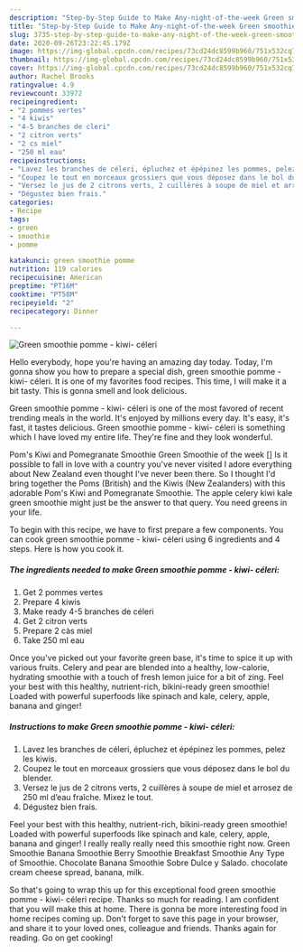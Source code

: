 ```yaml
---
description: "Step-by-Step Guide to Make Any-night-of-the-week Green smoothie pomme - kiwi- céleri"
title: "Step-by-Step Guide to Make Any-night-of-the-week Green smoothie pomme - kiwi- céleri"
slug: 3735-step-by-step-guide-to-make-any-night-of-the-week-green-smoothie-pomme-kiwi-celeri
date: 2020-09-26T23:22:45.179Z
image: https://img-global.cpcdn.com/recipes/73cd24dc8599b960/751x532cq70/green-smoothie-pomme-kiwi-celeri-photo-principale-de-la-recette.jpg
thumbnail: https://img-global.cpcdn.com/recipes/73cd24dc8599b960/751x532cq70/green-smoothie-pomme-kiwi-celeri-photo-principale-de-la-recette.jpg
cover: https://img-global.cpcdn.com/recipes/73cd24dc8599b960/751x532cq70/green-smoothie-pomme-kiwi-celeri-photo-principale-de-la-recette.jpg
author: Rachel Brooks
ratingvalue: 4.9
reviewcount: 33972
recipeingredient:
- "2 pommes vertes"
- "4 kiwis"
- "4-5 branches de cleri"
- "2 citron verts"
- "2 cs miel"
- "250 ml eau"
recipeinstructions:
- "Lavez les branches de céleri, épluchez et épépinez les pommes, pelez les kiwis."
- "Coupez le tout en morceaux grossiers que vous déposez dans le bol du blender."
- "Versez le jus de 2 citrons verts, 2 cuillères à soupe de miel et arrosez de 250 ml d’eau fraîche. Mixez le tout."
- "Dégustez bien frais."
categories:
- Recipe
tags:
- green
- smoothie
- pomme

katakunci: green smoothie pomme 
nutrition: 119 calories
recipecuisine: American
preptime: "PT16M"
cooktime: "PT58M"
recipeyield: "2"
recipecategory: Dinner

---
```



![Green smoothie pomme - kiwi- céleri](https://img-global.cpcdn.com/recipes/73cd24dc8599b960/751x532cq70/green-smoothie-pomme-kiwi-celeri-photo-principale-de-la-recette.jpg)

Hello everybody, hope you're having an amazing day today. Today, I'm gonna show you how to prepare a special dish, green smoothie pomme - kiwi- céleri. It is one of my favorites food recipes. This time, I will make it a bit tasty. This is gonna smell and look delicious.

Green smoothie pomme - kiwi- céleri is one of the most favored of recent trending meals in the world. It's enjoyed by millions every day. It's easy, it's fast, it tastes delicious. Green smoothie pomme - kiwi- céleri is something which I have loved my entire life. They're fine and they look wonderful.

Pom&#39;s Kiwi and Pomegranate Smoothie Green Smoothie of the week [] Is it possible to fall in love with a country you&#39;ve never visited I adore everything about New Zealand even thought I&#39;ve never been there. So I thought I&#39;d bring together the Poms (British) and the Kiwis (New Zealanders) with this adorable Pom&#39;s Kiwi and Pomegranate Smoothie. The apple celery kiwi kale green smoothie might just be the answer to that query. You need greens in your life.


To begin with this recipe, we have to first prepare a few components. You can cook green smoothie pomme - kiwi- céleri using 6 ingredients and 4 steps. Here is how you cook it.

<!--inarticleads1-->

##### The ingredients needed to make Green smoothie pomme - kiwi- céleri:

1. Get 2 pommes vertes
1. Prepare 4 kiwis
1. Make ready 4-5 branches de céleri
1. Get 2 citron verts
1. Prepare 2 càs miel
1. Take 250 ml eau


Once you&#39;ve picked out your favorite green base, it&#39;s time to spice it up with various fruits. Celery and pear are blended into a healthy, low-calorie, hydrating smoothie with a touch of fresh lemon juice for a bit of zing. Feel your best with this healthy, nutrient-rich, bikini-ready green smoothie! Loaded with powerful superfoods like spinach and kale, celery, apple, banana and ginger! 

<!--inarticleads2-->

##### Instructions to make Green smoothie pomme - kiwi- céleri:

1. Lavez les branches de céleri, épluchez et épépinez les pommes, pelez les kiwis.
1. Coupez le tout en morceaux grossiers que vous déposez dans le bol du blender.
1. Versez le jus de 2 citrons verts, 2 cuillères à soupe de miel et arrosez de 250 ml d’eau fraîche. Mixez le tout.
1. Dégustez bien frais.


Feel your best with this healthy, nutrient-rich, bikini-ready green smoothie! Loaded with powerful superfoods like spinach and kale, celery, apple, banana and ginger! I really really really need this smoothie right now. Green Smoothie Banana Smoothie Berry Smoothie Breakfast Smoothie Any Type of Smoothie. Chocolate Banana Smoothie Sobre Dulce y Salado. chocolate cream cheese spread, banana, milk. 

So that's going to wrap this up for this exceptional food green smoothie pomme - kiwi- céleri recipe. Thanks so much for reading. I am confident that you will make this at home. There is gonna be more interesting food in home recipes coming up. Don't forget to save this page in your browser, and share it to your loved ones, colleague and friends. Thanks again for reading. Go on get cooking!
